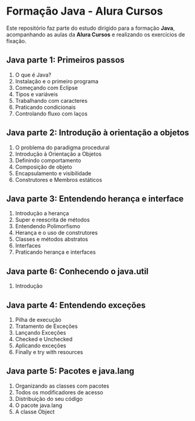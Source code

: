 # Formação Java - Alura Cursos

Este repositório faz parte do estudo dirigido para a formação **Java**, acompanhando as aulas da **Alura Cursos** e realizando os exercícios de fixação.
 
## Java parte 1: Primeiros passos
1. O que é Java?
2. Instalação e o primeiro programa
3. Começando com Eclipse
4. Tipos e variáveis
5. Trabalhando com caracteres
6. Praticando condicionais
7. Controlando fluxo com laços

## Java parte 2: Introdução à orientação a objetos
1. O problema do paradigma procedural
2. Introdução à Orientação a Objetos
3. Definindo comportamento
4. Composição de objeto 
5. Encapsulamento e visibilidade
6. Construtores e Membros estáticos

## Java parte 3: Entendendo herança e interface
1. Introdução a herança
2. Super e reescrita de métodos
3. Entendendo Polimorfismo
4. Herança e o uso de construtores
5. Classes e métodos abstratos
6. Interfaces
7. Praticando herança e interfaces

## Java parte 6: Conhecendo o java.util
1. Introdução

## Java parte 4: Entendendo exceções
1. Pilha de execução
2. Tratamento de Exceções
3. Lançando Exceções
4. Checked e Unchecked
5. Aplicando exceções
6. Finally e try with resources

## Java parte 5: Pacotes e java.lang
1. Organizando as classes com pacotes
2. Todos os modificadores de acesso
3. Distribuição do seu código
4. O pacote java.lang
5. A classe Object
